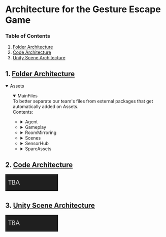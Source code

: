 # Architecture for the Gesture Escape Game

### Table of Contents

1. [Folder Architecture](#1-folder-architecture)
2. [Code Architecture](#2-code-architecture)
3. [Unity Scene Architecture](#3-unity-scene-architecture)

## 1. [Folder Architecture](#table-of-contents)

<details open>
<summary>Assets</summary>
<ul>
  <details open>
  <summary>MainFiles</summary>
  To better separate our team's files from external packages that get automatically added on Assets.
  <br>Contents:
  <ul>
    <li>
      <details>
      <summary>Agent</summary>
      For the agent's behavior and visuals.
      <br>Contents:
      <ul>
        <li>Animations</li>
        <li>
          <details>
          <summary>Art</summary>
          <ul>
            <li>Materials</li>
            <li>Models</li>
            <li>Textures</li>
          </ul>
          </details>
        </li>
        <li>
          <details>
          <summary>Audio</summary>
          <ul>
            <li>Music</li>
            <li>Sfx</li>
          </ul>
          </details>
        </li>
        <li>Prefabs</li>
        <li>ScriptableObjects</li>
        <li>Scripts</li>
        <li>Shaders</li>
      </ul>
      </details>
    </li>
    <li>
      <details>
      <summary>Gameplay</summary>
      For the gameplay elements and environment.
      <br>Contents:
      <ul>
        <li>Animations</li>
        <li>
          <details>
          <summary>Art</summary>
          <ul>
            <li>
              <details>
              <summary>Materials</summary>
              <ul>
                <li>GameWorld</li>
                <li>UI</li>
              </ul>
            </li>
            <li>Models</li>
            <li>Textures</li>
            <li>UI</li>
          </ul>
          </details>
        </li>
        <li>
          <details>
          <summary>Audio</summary>
            <ul>
              <li>Music</li>
              <li>Sfx</li>
            </ul>
          </details>
        </li>
        <li>Meshes</li>
        <li>Prefabs</li>
        <li>ScriptableObjects</li>
        <li>Scripts</li>
        <li>Shaders</li>
      </ul>
      </details>
    </li>
    <li>
      <details>
      <summary>RoomMirroring</summary>
      For managing the player and room mirroring system.
      <br>Contents:
      <ul>
        <li>
          <details>
          <summary>Art</summary>
          <ul>
            <li>Materials</li>
            <li>Models</li>
            <li>Skybox</li>
            <li>Textures</li>
            <li>UI</li>
          </ul>
          </details>
        </li>
        <li>Meshes</li>
        <li>Prefabs</li>
        <li>Profiles</li>
        <li>Scans</li>
        <li>ScriptableObjects</li>
        <li>Scripts</li>
        <li>Shaders</li>
      </ul>
      </details>
    </li>
    <li>
      <details>
      <summary>Scenes</summary>
      For the project's scenes.
      <br>Contents:
      <ul>
        <li>AgentBehavior</li>
        <li>FullIntegration</li>
        <li>GameEnvironment</li>
      </ul>
      </details>
    </li>
    <li>
      <details>
      <summary>SensorHub</summary>
      For sending and receiving input from external tools (cameras, HoloLens 2).
      <br>Contents:
      <ul>
        <li>Prefabs</li>
        <li>Scripts</li>
      </ul>
      </details>
    </li>
    <li>
      <details>
      <summary>SpareAssets</summary>
      Assets from other games which might be useful to reuse.
      <br>Contents:
      <ul>
        <li>
          <details>
          <summary>Art</summary>
          <ul>
            <li>Fonts</li>
            <li>
              <details>
              <summary>Materials</summary>
              <ul>
                <li>FPSEnemies</li>
                <li>FPSLevel</li>
                <li>FPSVFX</li>
                <li>FPSWeapons</li>
                <li>ModBillboard</li>
                <li>ModCustom</li>
                <li>ModHat</li>
                <li>ModTotems</li>
                <li>ModTrail</li>
              </ul>
            </li>
            <li>
            <details>
              <summary>Models</summary>
              <ul>
                <li>FPS</li>
                <li>Mg3DFood</li>
                <li>ModAssets</li>
              </ul>
            </li>
            <li>Textures</li>
          </ul>
          </details>
        </li>
        <li>
          <details>
          <summary>Audio</summary>
          <ul>
            <li>Music</li>
            <li>Sfx</li>
          </ul>
          </details>
        </li>
        <li>
          <details>
            <summary>Prefabs</summary>
            <ul>
              <li>ModAssets</li>
              <li>VFX</li>
            </ul>
            </details>
        </li>
        <li>Scripts</li>
      </ul>
      </details>
    </li>
  </ul>
  </details>
</ul>
</details>

## 2. [Code Architecture](#table-of-contents)

![Image reading "TBA"](CodeArchitecture.png)

## 3. [Unity Scene Architecture](#table-of-contents)

![Image reading "TBA"](UnitySceneArchitecture.png)
